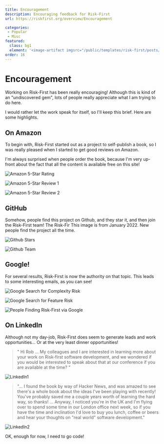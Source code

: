 ```yaml
---
title: Encouragement
description: Encouraging feedback for Risk-First
url: https://riskfirst.org/overview/Encouragement

categories:  
 - Popular
 - Misc
featured: 
  class: bg1
  element: '<image-artifact imgsrc="/public/templates/risk-first/posts/thumbs-up.svg">Encouragement</image-artifact>'
order: 16
---
```


# Encouragement 

Working on Risk-First has been really encouraging!  Although this is kind of an "undiscovered gem", lots of people really 
appreciate what I am trying to do here.  

I would rather let the work speak for itself, so I'll keep this brief.  Here are some highlights.

## On Amazon

To begin with, Risk-First started out as a project to self-publish a book, so I was really pleased when I started to get good reviews on Amazon.   

I'm always surprised when people order the book, because I'm very up-front about the fact that all the content is available free on this site!

![Amazon 5-Star Rating](../images/misc/endorsements/amazon1.png)

![Amazon 5-Star Review 1](../images/misc/endorsements/amazon2.png)

![Amazon 5-Star Review 2](../images/misc/endorsements/amazon2.png)

## GitHub

Somehow, people find this project on Github, and they star it, and then join the Risk-First team!  The Risk-Fir This image is from January 2022.  New people find the project all the time. 

![Github Stars](../images/misc/endorsements/github1.png)

![Github Team](../images/misc/endorsements/github2.png)

## Google!

For several results, Risk-First is now the authority on that topic.  This leads to some interesting emails, as you can see!

![Google Search for Complexity Risk](../images/misc/endorsements/google1.png)

![Google Search for Feature Risk](../images/misc/endorsements/google2.png)

![People Finding Risk-First via Google](../images/misc/endorsements/google3.png)

## On LinkedIn

Although not my day-job, Risk-First does seem to generate leads and work opportunities...  Or at the very least dinner opportunities!  

> " Hi Rob ... My colleagues and I are interested in learning more about your work on Risk-first software development, and we wondered if you would be interested to speak about that at our conference if you are available at the time? "

![LinkedIn1](../images/misc/endorsements/linkedin1.png)

> "... I found the book by way of Hacker News, and was amazed to see there's a whole book about the ideas I've been playing with recently! You've probably saved me a couple years worth of learning the hard way, so thanks!  ... Anyway, I noticed you're in the UK and I'm flying over to spend some time in our London office next week, so if you have the time and inclination I'd love to buy you lunch, coffee or beers and hear your thoughts on "real world" software development."

![LinkedIn2](../images/misc/endorsements/linkedin2.png)

OK, enough for now, I need to go code! 
